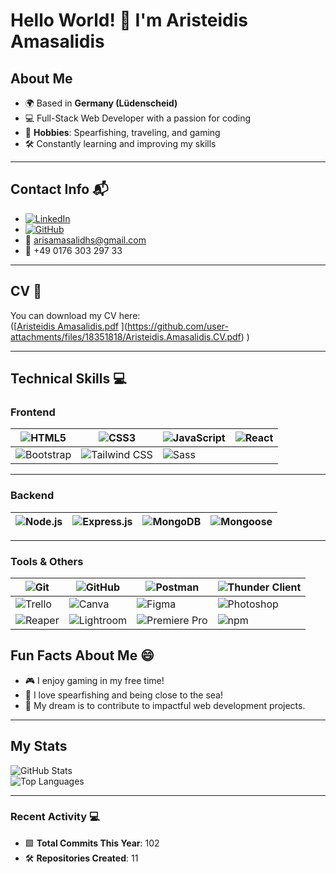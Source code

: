 # Hello World! 👋 I'm Aristeidis Amasalidis  

## About Me  
- 🌍 Based in **Germany (Lüdenscheid)**  
- 💻 Full-Stack Web Developer with a passion for coding  
- 🌊 **Hobbies**: Spearfishing, traveling, and gaming  
- 🛠 Constantly learning and improving my skills  

---

## Contact Info 📬  
- [![LinkedIn](https://img.shields.io/badge/-Aristeidis%20Amasalidis-blue?style=flat&logo=Linkedin&logoColor=white)](https://www.linkedin.com/in/aristeidis-amasalidis-62747a2b7/)  
- [![GitHub](https://img.shields.io/badge/-Aristeidis%20Amasalidis-181717?style=flat&logo=github&logoColor=white)](https://github.com/ArisAmasalidhs)  
- 📧 [arisamasalidhs@gmail.com](mailto:arisamasalidhs@gmail.com)  
- 📱 +49 0176 303 297 33  

---

## CV 📄  
You can download my CV here:  
([[Aristeidis Amasalidis.pdf](https://github.com/user-attachments/files/18493463/Aristeidis.Amasalidis.pdf)
](https://github.com/user-attachments/files/18351818/Aristeidis.Amasalidis.CV.pdf)
)  

---

## Technical Skills 💻  

### Frontend  
| ![HTML5](https://img.shields.io/badge/-HTML5-E34F26?logo=html5&logoColor=white&style=flat) | ![CSS3](https://img.shields.io/badge/-CSS3-1572B6?logo=css3&logoColor=white&style=flat) | ![JavaScript](https://img.shields.io/badge/-JavaScript-F7DF1E?logo=javascript&logoColor=black&style=flat) | ![React](https://img.shields.io/badge/-React-61DAFB?logo=react&logoColor=black&style=flat) |  
|---|---|---|---|  
| ![Bootstrap](https://img.shields.io/badge/-Bootstrap-7952B3?logo=bootstrap&logoColor=white&style=flat) | ![Tailwind CSS](https://img.shields.io/badge/-Tailwind%20CSS-06B6D4?logo=tailwind-css&logoColor=white&style=flat) | ![Sass](https://img.shields.io/badge/-Sass-CC6699?logo=sass&logoColor=white&style=flat) |  

---

### Backend  
| ![Node.js](https://img.shields.io/badge/-Node.js-339933?logo=node.js&logoColor=white&style=flat) | ![Express.js](https://img.shields.io/badge/-Express.js-000000?logo=express&logoColor=white&style=flat) | ![MongoDB](https://img.shields.io/badge/-MongoDB-47A248?logo=mongodb&logoColor=white&style=flat) | ![Mongoose](https://img.shields.io/badge/-Mongoose-880000?style=flat) |  
|---|---|---|---|  

---

### Tools & Others  
| ![Git](https://img.shields.io/badge/-Git-F05032?logo=git&logoColor=white&style=flat) | ![GitHub](https://img.shields.io/badge/-GitHub-181717?logo=github&logoColor=white&style=flat) | ![Postman](https://img.shields.io/badge/-Postman-FF6C37?logo=postman&logoColor=white&style=flat) | ![Thunder Client](https://img.shields.io/badge/-Thunder%20Client-5849BE?style=flat) |  
|---|---|---|---|  
| ![Trello](https://img.shields.io/badge/-Trello-0052CC?logo=trello&logoColor=white&style=flat) | ![Canva](https://img.shields.io/badge/-Canva-00C4CC?logo=canva&logoColor=white&style=flat) | ![Figma](https://img.shields.io/badge/-Figma-F24E1E?logo=figma&logoColor=white&style=flat) | ![Photoshop](https://img.shields.io/badge/-Photoshop-31A8FF?logo=adobe-photoshop&logoColor=white&style=flat) |  
| ![Reaper](https://img.shields.io/badge/-Reaper-0A84D6?style=flat) | ![Lightroom](https://img.shields.io/badge/-Lightroom-31A8FF?logo=adobe-lightroom&logoColor=white&style=flat) | ![Premiere Pro](https://img.shields.io/badge/-Premiere%20Pro-9999FF?logo=adobe-premiere-pro&logoColor=white&style=flat) | ![npm](https://img.shields.io/badge/-npm-CB3837?logo=npm&logoColor=white&style=flat) |  


## Fun Facts About Me 😄  
- 🎮 I enjoy gaming in my free time!  
- 🌊 I love spearfishing and being close to the sea!  
- 🌟 My dream is to contribute to impactful web development projects.  

---

## My Stats  
![GitHub Stats](https://github-readme-stats.vercel.app/api?username=ArisAmasalidhs&show_icons=true&theme=dark)  
![Top Languages](https://github-readme-stats.vercel.app/api/top-langs/?username=ArisAmasalidhs&layout=compact&theme=dark)  

---

### Recent Activity 💻  
- 🟩 **Total Commits This Year**: 102  
- 🛠 **Repositories Created**: 11  



